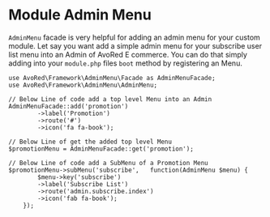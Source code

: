 
# Module Admin Menu

`AdminMenu` facade is very helpful for adding an admin menu for your custom module. Let say you want add a simple admin menu for your subscribe user list menu into an Admin of AvoRed E commerce. You can do that simply adding into your `module.php` files `boot` method by registering an Menu.

    use AvoRed\Framework\AdminMenu\Facade as AdminMenuFacade;
    use AvoRed\Framework\AdminMenu\AdminMenu;
    
    // Below Line of code add a top level Menu into an Admin
    AdminMenuFacade::add('promotion')
            ->label('Promotion')
            ->route('#')
            ->icon('fa fa-book');
            
    // Below Line of get the added top level Menu
    $promotionMenu = AdminMenuFacade::get('promotion');
    
    // Below Line of code add a SubMenu of a Promotion Menu        
    $promotionMenu->subMenu('subscribe',   function(AdminMenu $menu) {
            $menu->key('subscribe')
            ->label('Subscribe List')
            ->route('admin.subscribe.index')
            ->icon('fab fa-book');
        });
